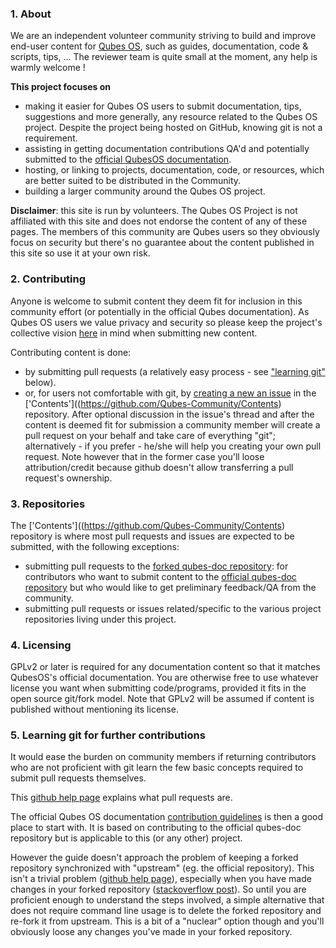 ### 1. About

We are an independent volunteer community striving to build and improve end-user content for [Qubes OS](https://www.qubes-os.org/), such as guides, documentation, code & scripts, tips, ...
The reviewer team is quite small at the moment, any help is warmly welcome !

**This project focuses on**

* making it easier for Qubes OS users to submit documentation, tips, suggestions and more generally, any resource related to the Qubes OS project. Despite the project being hosted on GitHub, knowing git is not a requirement.
* assisting in getting documentation contributions QA'd and potentially submitted to the [official QubesOS documentation](https://www.qubes-os.org/doc/).
* hosting, or linking to projects, documentation, code, or resources, which are better suited to be distributed in the Community.
* building a larger community around the Qubes OS project.

**Disclaimer**: this site is run by volunteers. The Qubes OS Project is not affiliated with this site and does not endorse the content of any of these pages. The members of this community are Qubes users so they obviously focus on security but there's no guarantee about the content published in this site so use it at your own risk.

### 2. Contributing

Anyone is welcome to submit content they deem fit for inclusion in this community effort (or potentially in the official Qubes documentation). As Qubes OS users we value privacy and security so please keep the project's collective vision [here](/strategic-statement.md) in mind when submitting new content.

Contributing content is done:

- by submitting pull requests (a relatively easy process - see ["learning git"](#learning-git) below).
- or, for users not comfortable with git, by [creating a new an issue](https://github.com/Qubes-Community/Contents/issues) in the ['Contents']((https://github.com/Qubes-Community/Contents) repository. After optional discussion in the issue's thread and after the content is deemed fit for submission a community member will create a pull request on your behalf and take care of everything "git"; alternatively - if you prefer - he/she will help you creating your own pull request. Note however that in the former case you'll loose attribution/credit because github doesn't allow transferring a pull request's ownership.

### 3. Repositories

The ['Contents']((https://github.com/Qubes-Community/Contents) repository is where most pull requests and issues are expected to be submitted, with the following exceptions:

- submitting pull requests to the [forked qubes-doc repository](https://github.com/Qubes-Community/qubes-doc): for contributors who want to submit content to the [official qubes-doc repository](https://github.com/QubesOS/qubes-doc) but who would like to get preliminary feedback/QA from the community.
- submitting pull requests or issues related/specific to the various project repositories living under this project.

### 4. Licensing

GPLv2 or later is required for any documentation content so that it matches QubesOS's official documentation. You are otherwise free to use whatever license you want when submitting code/programs, provided it fits in the open source git/fork model. Note that GPLv2 will be assumed if content is published without mentioning its license.

<a name="learning-git"></a>
### 5. Learning git for further contributions

It would ease the burden on community members if returning contributors who are not proficient with git learn the few basic concepts required to submit pull requests themselves.

This [github help page](https://help.github.com/articles/about-pull-requests) explains what pull requests are.

The official Qubes OS documentation [contribution guidelines](https://www.qubes-os.org/doc/doc-guidelines/) is then a good place to start with. It is based on contributing to the official qubes-doc repository but is applicable to this (or any other) project.

However the guide doesn't approach the problem of keeping a forked repository synchronized with "upstream" (eg. the official repository). This isn't a trivial problem ([github help page](https://help.github.com/articles/syncing-a-fork/)), especially when you have made changes in your forked repository ([stackoverflow post](https://stackoverflow.com/questions/7244321/how-do-i-update-a-github-forked-repository)). So until you are proficient enough to understand the steps involved, a simple alternative that does not require command line usage is to delete the forked repository and re-fork it from upstream. This is a bit of a "nuclear" option though and you'll obviously loose any changes you've made in your forked repository.

